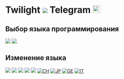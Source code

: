 # Twilight [![](https://raw.githubusercontent.com/yammadev/flag-icons/master/svg/RU.svg)](#изменение-языка) Telegram [<img src="https://upload.wikimedia.org/wikipedia/commons/thumb/8/83/Telegram_2019_Logo.svg/512px-Telegram_2019_Logo.svg.png?20220331104809" width="24" height="24" />](https://github.com/TinyArmageddon/twi2gen/blob/main/README-RU.md)

## Выбор языка программирования
[![](https://img.shields.io/badge/NodeJS-100000?flat&logo=nodedotjs&color=026E00&logoColor=FFFFFF)](https://github.com/TinyArmageddon/twi2gen-tg/blob/nodejs/README-RU.md)
[![](https://img.shields.io/badge/GO-100000?style=flat&logo=go&color=00A7D0&logoColor=FFFFFF)](https://github.com/TinyArmageddon/twi2gen-tg/blob/go/README-RU.md)

## Изменение языка
[![](https://raw.githubusercontent.com/yammadev/flag-icons/master/svg/US.svg)](https://github.com/TinyArmageddon/twi2gen-tg/blob/main/README.md)
[![](https://raw.githubusercontent.com/yammadev/flag-icons/master/svg/RU.svg)](https://github.com/TinyArmageddon/twi2gen-tg/blob/main/README-RU.md)
[![](https://raw.githubusercontent.com/yammadev/flag-icons/master/svg/UA.svg)](https://github.com/TinyArmageddon/twi2gen-tg/blob/main/README-UA.md)
[![](https://raw.githubusercontent.com/yammadev/flag-icons/master/svg/BY.svg)](https://github.com/TinyArmageddon/twi2gen-tg/blob/main/README-BY.md)
[![](https://raw.githubusercontent.com/yammadev/flag-icons/master/svg/KZ.svg)](https://github.com/TinyArmageddon/twi2gen-tg/blob/main/README-KZ.md)
[![CH](https://raw.githubusercontent.com/yammadev/flag-icons/master/svg/CN.svg)](https://github.com/TinyArmageddon/twi2gen-tg/blob/main/README-CH.md)
[![JP](https://raw.githubusercontent.com/yammadev/flag-icons/master/svg/JP.svg)](https://github.com/TinyArmageddon/twi2gen-tg/blob/main/README-JP.md)
[![GE](https://raw.githubusercontent.com/yammadev/flag-icons/master/svg/DE.svg)](https://github.com/TinyArmageddon/twi2gen-tg/blob/main/README-DE.md)
[![IT](https://raw.githubusercontent.com/yammadev/flag-icons/master/svg/IT.svg)](https://github.com/TinyArmageddon/twi2gen-tg/blob/main/README-IT.md)
